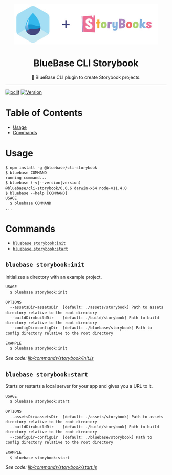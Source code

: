 <div align="center">
	<img height=125 src="./assets/logo.jpg">
  <h1>
		BlueBase CLI Storybook
	</h1>
  <p>🤖 BlueBase CLI plugin to create Storybook projects.</p>
</div>

<hr /> 

[![oclif](https://img.shields.io/badge/cli-oclif-brightgreen.svg)](https://oclif.io)
[![Version](https://img.shields.io/npm/v/@bluebase/cli-storybook.svg)](https://npmjs.org/package/@bluebase/cli-storybook)

# Table of Contents 

<!-- toc -->

- [Usage](#usage)
- [Commands](#commands)
  <!-- tocstop -->

# Usage

<!-- usage -->

```sh-session
$ npm install -g @bluebase/cli-storybook
$ bluebase COMMAND
running command...
$ bluebase (-v|--version|version)
@bluebase/cli-storybook/0.0.6 darwin-x64 node-v11.4.0
$ bluebase --help [COMMAND]
USAGE
  $ bluebase COMMAND
...
```

<!-- usagestop -->

# Commands

<!-- commands -->

- [`bluebase storybook:init`](#bluebase-storybookinit)
- [`bluebase storybook:start`](#bluebase-storybookstart)

## `bluebase storybook:init`

Initializes a directory with an example project.

```
USAGE
  $ bluebase storybook:init

OPTIONS
  --assetsDir=assetsDir  [default: ./assets/storybook] Path to assets directory relative to the root directory
  --buildDir=buildDir    [default: ./build/storybook] Path to build directory relative to the root directory
  --configDir=configDir  [default: ./bluebase/storybook] Path to config directory relative to the root directory

EXAMPLE
  $ bluebase storybook:init
```

_See code: [lib/commands/storybook/init.js](https://github.com/BlueBaseJS/cli/blob/v0.0.6/lib/commands/storybook/init.js)_

## `bluebase storybook:start`

Starts or restarts a local server for your app and gives you a URL to it.

```
USAGE
  $ bluebase storybook:start

OPTIONS
  --assetsDir=assetsDir  [default: ./assets/storybook] Path to assets directory relative to the root directory
  --buildDir=buildDir    [default: ./build/storybook] Path to build directory relative to the root directory
  --configDir=configDir  [default: ./bluebase/storybook] Path to config directory relative to the root directory

EXAMPLE
  $ bluebase storybook:start
```

_See code: [lib/commands/storybook/start.js](https://github.com/BlueBaseJS/cli/blob/v0.0.6/lib/commands/storybook/start.js)_

<!-- commandsstop -->
